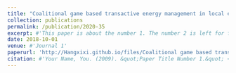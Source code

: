 ```yaml
---
title: "Coalitional game based transactive energy management in local energy  communities"
collection: publications
permalink: /publication/2020-35
excerpt: #'This paper is about the number 1. The number 2 is left for future work.'
date: 2018-10-01
venue: #'Journal 1'
paperurl: 'http://Hangxixi.github.io/files/Coalitional game based transactive energy management in local energy  communities.pdf'
citation: #'Your Name, You. (2009). &quot;Paper Title Number 1.&quot; <i>Journal 1</i>. 1(1).'
---
```


